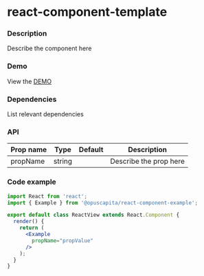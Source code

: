 # react-component-template

### Description
Describe the component here

### Demo
View the [DEMO](https://opuscapita.github.io/react-component-template)

### Dependencies
List relevant dependencies

### API
| Prop name                | Type             | Default                                  | Description                              |
| ------------------------ | ---------------- | ---------------------------------------- | ---------------------------------------- |
| propName                 | string           |                                          | Describe the prop here                   |

### Code example
```jsx
import React from 'react';
import { Example } from '@opuscapita/react-component-example';

export default class ReactView extends React.Component {
  render() {
    return (
      <Example
        propName="propValue"
      />
    );
  }
}
```
